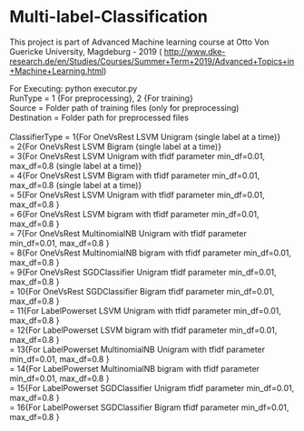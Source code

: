 # Multi-label-Classification

This project is part of Advanced Machine learning course at Otto Von Guericke University, Magdeburg - 2019 ( http://www.dke-research.de/en/Studies/Courses/Summer+Term+2019/Advanced+Topics+in+Machine+Learning.html)

For Executing: python executor.py <RunType> <Source> <Destination> <ClassifierType> <br/> 
RunType = 1 {For preprocessing}, 2 {For training}<br/>
Source = Folder path of training files (only for preprocessing)<br/>
Destination = Folder path for preprocessed files<br/><br/>
ClassifierType = 1{For OneVsRest LSVM Unigram (single label at a time)}<br/>
               = 2{For OneVsRest LSVM Bigram (single label at a time)}<br/>
               = 3{For OneVsRest LSVM Unigram with tfidf parameter min_df=0.01, max_df=0.8 (single label at a time)}<br/>
               = 4{For OneVsRest LSVM Bigram with tfidf parameter min_df=0.01, max_df=0.8 (single label at a time)}<br/>
               = 5{For OneVsRest LSVM Unigram with tfidf parameter min_df=0.01, max_df=0.8 }<br/>
               = 6{For OneVsRest LSVM bigram with tfidf parameter min_df=0.01, max_df=0.8 }<br/>
               = 7{For OneVsRest MultinomialNB Unigram with tfidf parameter min_df=0.01, max_df=0.8 }<br/>
               = 8{For OneVsRest MultinomialNB bigram with tfidf parameter min_df=0.01, max_df=0.8 }<br/>
               = 9{For OneVsRest SGDClassifier Unigram tfidf parameter min_df=0.01, max_df=0.8 }<br/>
               = 10{For OneVsRest SGDClassifier Bigram tfidf parameter min_df=0.01, max_df=0.8 }<br/>
               = 11{For LabelPowerset LSVM Unigram with tfidf parameter min_df=0.01, max_df=0.8 }<br/>
               = 12{For LabelPowerset LSVM bigram with tfidf parameter min_df=0.01, max_df=0.8 }<br/>
               = 13{For LabelPowerset MultinomialNB Unigram with tfidf parameter min_df=0.01, max_df=0.8 }<br/>
               = 14{For LabelPowerset MultinomialNB bigram with tfidf parameter min_df=0.01, max_df=0.8 }<br/>
               = 15{For LabelPowerset SGDClassifier Unigram tfidf parameter min_df=0.01, max_df=0.8 }<br/>
               = 16{For LabelPowerset SGDClassifier Bigram tfidf parameter min_df=0.01, max_df=0.8 }<br/>
